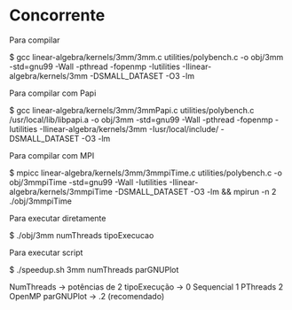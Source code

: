 # Concorrente

Para compilar

$ gcc linear-algebra/kernels/3mm/3mm.c utilities/polybench.c -o obj/3mm -std=gnu99 -Wall -pthread -fopenmp -Iutilities -Ilinear-algebra/kernels/3mm -DSMALL_DATASET -O3 -lm

Para compilar com Papi

$ gcc linear-algebra/kernels/3mm/3mmPapi.c utilities/polybench.c /usr/local/lib/libpapi.a -o obj/3mm -std=gnu99 -Wall -pthread -fopenmp -Iutilities -Ilinear-algebra/kernels/3mm -Iusr/local/include/ -DSMALL_DATASET -O3 -lm

Para compilar com MPI

$ mpicc linear-algebra/kernels/3mm/3mmpiTime.c utilities/polybench.c -o obj/3mmpiTime -std=gnu99 -Wall -Iutilities -Ilinear-algebra/kernels/3mmpiTime -DSMALL_DATASET -O3 -lm && mpirun -n 2 ./obj/3mmpiTime

Para executar diretamente

$ ./obj/3mm numThreads tipoExecucao

Para executar script

$ ./speedup.sh 3mm numThreads parGNUPlot

NumThreads   -> potências de 2
tipoExecução -> 0 Sequencial
                1 PThreads
                2 OpenMP
parGNUPlot   -> .2 (recomendado)


